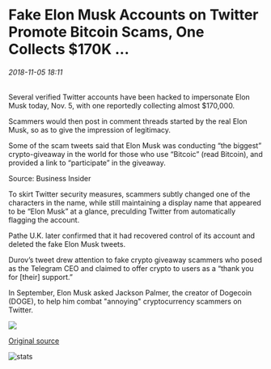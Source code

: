# Fake Elon Musk Accounts on Twitter Promote Bitcoin Scams, One Collects $170K ...

###### 2018-11-05 18:11

Several verified Twitter accounts have been hacked to impersonate Elon Musk today, Nov. 5, with one reportedly collecting almost $170,000.

Scammers would then post in comment threads started by the real Elon Musk, so as to give the impression of legitimacy.

Some of the scam tweets said that Elon Musk was conducting “the biggest” crypto-giveaway in the world for those who use “Bitcoic” (read Bitcoin), and provided a link to “participate” in the giveaway.

Source: Business Insider

To skirt Twitter security measures, scammers subtly changed one of the characters in the name, while still maintaining a display name that appeared to be “Elon Musk” at a glance, preculding Twitter from automatically flagging the account.

Pathe U.K. later confirmed that it had recovered control of its account and deleted the fake Elon Musk tweets.

Durov’s tweet drew attention to fake crypto giveaway scammers who posed as the Telegram CEO and claimed to offer crypto to users as a “thank you for \[their\] support.”

In September, Elon Musk asked Jackson Palmer, the creator of Dogecoin (DOGE), to help him combat "annoying" cryptocurrency scammers on Twitter.

![](https://s3.cointelegraph.com/storage/uploads/view/36d42eaa97613a2f831e10777c161339.jpg)

[Original source](https://cointelegraph.com/news/fake-elon-musk-accounts-on-twitter-promote-bitcoin-scams-one-collects-170k)

![stats](https://c.statcounter.com/11760860/0/a89fa40b/1/ "stats")